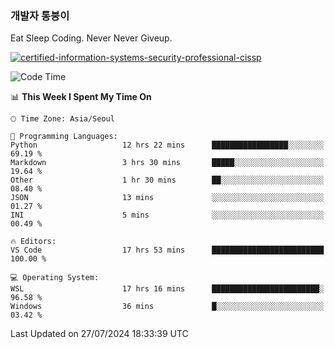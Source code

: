 ### 개발자 통붕이
Eat Sleep Coding.
Never Never Giveup.

[![certified-information-systems-security-professional-cissp](https://user-images.githubusercontent.com/44606727/157613689-acd84ec6-5f8f-4e79-89d9-a8d51f033634.png)](https://www.credly.com/badges/f394a010-85a0-450b-9136-8043af01d71c/public_url)

<!--START_SECTION:waka-->
![Code Time](http://img.shields.io/badge/Code%20Time-3%2C276%20hrs%2024%20mins-blue)

📊 **This Week I Spent My Time On** 

```text
🕑︎ Time Zone: Asia/Seoul

💬 Programming Languages: 
Python                   12 hrs 22 mins      █████████████████░░░░░░░░   69.19 % 
Markdown                 3 hrs 30 mins       █████░░░░░░░░░░░░░░░░░░░░   19.64 % 
Other                    1 hr 30 mins        ██░░░░░░░░░░░░░░░░░░░░░░░   08.40 % 
JSON                     13 mins             ░░░░░░░░░░░░░░░░░░░░░░░░░   01.27 % 
INI                      5 mins              ░░░░░░░░░░░░░░░░░░░░░░░░░   00.49 % 

🔥 Editors: 
VS Code                  17 hrs 53 mins      █████████████████████████   100.00 % 

💻 Operating System: 
WSL                      17 hrs 16 mins      ████████████████████████░   96.58 % 
Windows                  36 mins             █░░░░░░░░░░░░░░░░░░░░░░░░   03.42 % 
```


 Last Updated on 27/07/2024 18:33:39 UTC
<!--END_SECTION:waka-->
